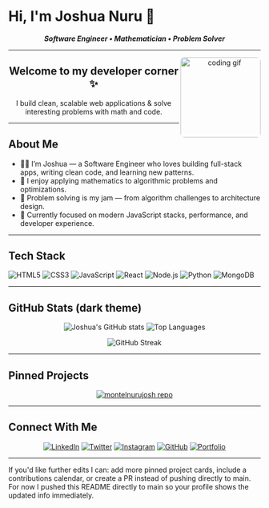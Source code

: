 # Hi, I'm Joshua Nuru 👋  
<p align="center">
  <strong><em>Software Engineer • Mathematician • Problem Solver</em></strong>
</p>

---

<p align="center">
  <img src="https://media.giphy.com/media/3o7aCSPqXE5C6T8tBC/giphy.gif" alt="coding gif" align="right" width="160" style="border-radius:8px;">
  <h2 align="center">Welcome to my developer corner ✨</h2>
  <p align="center">I build clean, scalable web applications & solve interesting problems with math and code.</p>
</p>

---

## About Me
- 👨‍💻 I’m Joshua — a Software Engineer who loves building full-stack apps, writing clean code, and learning new patterns.
- 🔢 I enjoy applying mathematics to algorithmic problems and optimizations.
- 🧩 Problem solving is my jam — from algorithm challenges to architecture design.
- 🎯 Currently focused on modern JavaScript stacks, performance, and developer experience.

---

## Tech Stack
<p>
  <img alt="HTML5" src="https://img.shields.io/badge/HTML5-E34F26?style=for-the-badge&logo=html5&logoColor=white">
  <img alt="CSS3" src="https://img.shields.io/badge/CSS3-1572B6?style=for-the-badge&logo=css3&logoColor=white">
  <img alt="JavaScript" src="https://img.shields.io/badge/JavaScript-F7DF1E?style=for-the-badge&logo=javascript&logoColor=black">
  <img alt="React" src="https://img.shields.io/badge/React-20232A?style=for-the-badge&logo=react&logoColor=61DAFB">
  <img alt="Node.js" src="https://img.shields.io/badge/Node.js-339933?style=for-the-badge&logo=node.js&logoColor=white">
  <img alt="Python" src="https://img.shields.io/badge/Python-3776AB?style=for-the-badge&logo=python&logoColor=white">
  <img alt="MongoDB" src="https://img.shields.io/badge/MongoDB-47A248?style=for-the-badge&logo=mongodb&logoColor=white">
</p>

---

## GitHub Stats (dark theme)
<p align="center">
  <img alt="Joshua's GitHub stats" src="https://github-readme-stats.vercel.app/api?username=montelnurujosh&show_icons=true&theme=tokyonight&hide_border=true&count_private=true" />
  <img alt="Top Languages" src="https://github-readme-stats.vercel.app/api/top-langs/?username=montelnurujosh&layout=compact&theme=tokyonight&hide_border=true" />
</p>

<p align="center">
  <img alt="GitHub Streak" src="https://github-readme-streak-stats.herokuapp.com/?user=montelnurujosh&theme=tokyonight&hide_border=true" />
</p>

---

## Pinned Projects
<p align="center">
  <a href="https://github.com/montelnurujosh/montelnurujosh">
    <img src="https://github-readme-stats.vercel.app/api/pin/?username=montelnurujosh&repo=montelnurujosh&theme=tokyonight" alt="montelnurujosh repo" />
  </a>
  <!-- Add more pinned-project cards below by linking your repos -->
</p>

---

## Connect With Me
<p align="center">
  <a href="https://linkedin.com/in/joshua-nuru"><img src="https://img.shields.io/badge/LinkedIn-0A66C2?style=for-the-badge&logo=linkedin&logoColor=white" alt="LinkedIn"></a>
  <a href="https://twitter.com/nurujoshua496"><img src="https://img.shields.io/badge/Twitter-1DA1F2?style=for-the-badge&logo=twitter&logoColor=white" alt="Twitter"></a>
  <a href="https://instagram.com/_just_call.me_nuru"><img src="https://img.shields.io/badge/Instagram-E4405F?style=for-the-badge&logo=instagram&logoColor=white" alt="Instagram"></a>
  <a href="https://github.com/montelnurujosh"><img src="https://img.shields.io/badge/GitHub-121212?style=for-the-badge&logo=github&logoColor=white" alt="GitHub"></a>
  <a href="https://montelnurujosh.github.io/"><img src="https://img.shields.io/badge/Portfolio-121212?style=for-the-badge&logo=google-chrome&logoColor=white" alt="Portfolio"></a>
</p>

---

If you'd like further edits I can: add more pinned project cards, include a contributions calendar, or create a PR instead of pushing directly to main. For now I pushed this README directly to main so your profile shows the updated info immediately.
